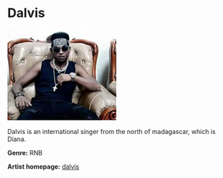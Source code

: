 # Dalvis

![dalvis](dalvis.jpg)

Dalvis is an international singer from the north of madagascar, which is Diana.

**Genre:** RNB

**Artist homepage:** [dalvis](https://web.facebook.com/DalvisTsanganaStyle/?_rdc=1&_rdr)
